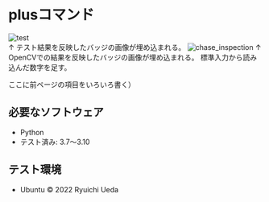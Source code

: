 # plusコマンド
![test](https://github.com/ChikaraHanakawa/robosys2022/actions/workflows/test.yml/badge.svg)  
↑ テスト結果を反映したバッジの画像が埋め込まれる。
![chase_inspection](https://github.com/ChikaraHanakawa/robosys2022/actions/workflows/chase_inspection.yml/badge.svg)
↑ OpenCVでの結果を反映したバッジの画像が埋め込まれる。
標準入力から読み込んだ数字を足す。

ここに前ページの項目をいろいろ書く）
## 必要なソフトウェア
* Python
* テスト済み: 3.7〜3.10

## テスト環境
* Ubuntu
© 2022 Ryuichi Ueda
